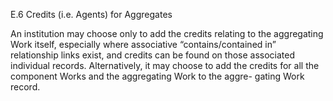 E.6 Credits (i.e. Agents) for Aggregates

An institution may choose only to add the credits relating to the aggregating Work
itself, especially where associative “contains/contained in” relationship links exist, and
credits can be found on those associated individual records. Alternatively, it may choose
to add the credits for all the component Works and the aggregating Work to the aggre-
gating Work record.
